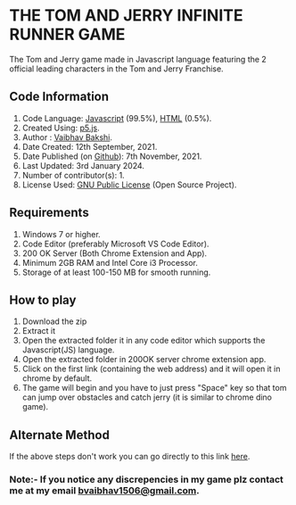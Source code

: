# THE TOM AND JERRY INFINITE RUNNER GAME
The Tom and Jerry game made in Javascript language featuring the 2 official leading characters in the Tom and Jerry Franchise.

## Code Information
1) Code Language: [Javascript](https://en.wikipedia.org/wiki/JavaScript) (99.5%), [HTML](https://en.wikipedia.org/wiki/HTML) (0.5%).
2) Created Using: [p5.js](https://p5js.org/).
3) Author : [Vaibhav Bakshi](https://github.com/Vaibhav1506).
4) Date Created: 12th September, 2021.
5) Date Published (on [Github](https://github.com/)): 7th November, 2021.
6) Last Updated: 3rd January 2024.
7) Number of contributor(s): 1.
8) License Used: [GNU Public License](https://www.gnu.org/licenses/gpl-3.0.en.html) (Open Source Project).

## Requirements
1) Windows 7 or higher.
2) Code Editor (preferably Microsoft VS Code Editor).
3) 200 OK Server (Both Chrome Extension and App).
4) Minimum 2GB RAM and Intel Core i3 Processor.
5) Storage of at least 100-150 MB for smooth running.

## How to play
1) Download the zip
2) Extract it
3) Open the extracted folder it in any code editor which supports the Javascript(JS) language.
4) Open the extracted folder in 200OK server chrome extension app.
5) Click on the first link (containing the web address) and it will open it in chrome by default.
6) The game will begin and you have to just press "Space" key so that tom can jump over obstacles and catch jerry (it is similar to chrome dino game).

## Alternate Method
If the above steps don't work you can go directly to this link [here](https://vaibhav1506.github.io/Tom-and-Jerry-Official-Infinite-Runner-Game/).

### Note:- If you notice any discrepencies in my game plz contact me at my email bvaibhav1506@gmail.com.
